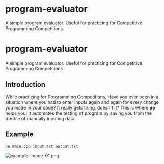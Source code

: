 # program-evaluator
A simple program evaluator. Useful for practicing for Competitive Programming Competitions.

# program-evaluator
A simple program evaluator. Useful for practicing for Competitive Programming Competitions

## Introduction
While practicing for Programming Competitions, Have you ever been in a situation where you had to enter inputs again and again for every change you made in your code? It really gets tiring, doesn't it? This is where **pe** helps you! It automates the testing of program by saving you from the trouble of manually inputing data.

## Example

```
pe main.cpp input.txt output.txt
```
![example-image-01.png](program-evaluator/example-image-01.png)

